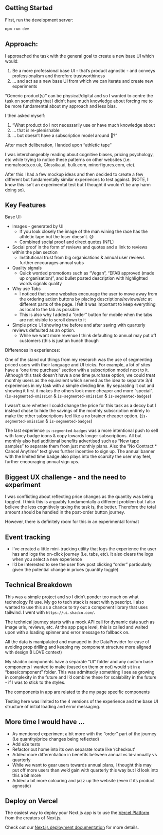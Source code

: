 ## Getting Started

First, run the development server:

```bash
npm run dev
```

## Approach:

I approached the task with the general goal to create a new base UI which would:

1. Be a more professional base UI - that’s product agnostic - and conveys professionalism and therefore trustworthiness
2. … and act as a new base UI from which we can iterate and create new experiments

“Generic product(s)” can be physical/digital and so I wanted to centre the task on something that I didn’t have much knowledge about forcing me to be more fundamental about my approach and less bias.

I then asked myself:

1. “What product do I not necessarily use or have much knowledge about
2. … that is re-plenishable
3. … but doesn’t have a subscription model around 🤔?”

After much deliberation, I landed upon “athletic tape”

I was interchangeably reading about cognitive biases, pricing psychology, etc while trying to notice these patterns on other websites (i.e. momafoods.co.uk, Glossika.ai, bulk.com, minorfigures.com, etc).

After this I had a few mockup ideas and then decided to create a few different but fundamentally similar experiences to test against. (NOTE, I know this isn’t an experimental test but I thought it wouldn’t be any harm doing so).

## Key Features

Base UI:

- Images - generated by UI
  - If you look closely the image of the man wining the race has the athletic tape but the loser doesn’t. 😅
  - Combined social proof and direct quotes (NFL)
- Social proof in the form of reviews and quotes and a link to reviews within the plan section
  - Institutional trust from big organisations & annual user reviews further encourages annual subs
- Quality signals
  - Quick worded promotions such as “Vegan”, “EFAB approved (made up organisation)”, and bullet posted description with highlighted words signals quality
- Why use Tabs
  - I noticed that some websites encourage the user to move away from the ordering action buttons by placing descriptions/reviews/etc at different parts of the page. I felt it was important to keep everything as local to the tab as possible
  - This is also why I added a “order” button for mobile when the tabs are not visible to scroll down to it
- Simple price UI showing the before and after saving with quarterly reviews defaulted as an option.
  - While we want more revenue I think defaulting to annual may put off customers (this is just an hunch though

Differences in experiences:

One of the stand out things from my research was the use of segmenting priced users with their language and UI tricks. For example, a lot of sites have a “one time purchase” section with a subscription model next to it. Although this task doesn’t have a one time purchase option, we could treat monthly users as the equivalent which served as the idea to separate 3/4 experiences in my task with a simple dividing line. By separating it out and showing it first it makes the others look more cheaper and more “special”. (`is-segmented-omission` & `is-segmented-omission` & `is-segmented-badges`)

I wasn’t sure whether I could change the price for this task as a decoy but I instead chose to hide the savings of the monthly subscription entirely to make the other subscriptions feel like a no brainer cheaper option. (`is-segmented-omission` & `is-segmented-badges`)

The last experience `is-segmented-badges` was a more intentional push to sell with fancy badge icons & copy towards longer subscriptions. All but monthly also had additional benefits advertised such as “New tape samples” to separate them from just monthly plans. Also the “No Contract \* Cancel Anytime" text gives further incentive to sign up. The annual banner with the limited time badge also plays into the scarcity the user may feel, further encouraging annual sign ups.

## Biggest UX challenge - and the need to experiment

I was conflicting about reflecting price changes as the quantity was being toggled. I think this is arguably fundamentally a different problem but I also believe the less cognitively taxing the task is, the better. Therefore the total amount should be handled in the post-order button journey.

However, there is definitely room for this in an experimental format

## Event tracking

- I’ve created a little mini-tracking utility that logs the experience the user has and logs the on-click journey (i.e. tabs, etc). It also clears the logs when you select a new experience
- I’d be interested to see the user flow post clicking “order” particularly given the potential change in prices (quantity toggle).

## Technical Breakdown

This was a simple project and so I didn’t ponder too much on what technology I’d use. My go to tech stack is react with typescript. I also wanted to use this as a chance to try out a component library that uses tailwind. I went with `https://ui.shadcn.com/`.

The technical journey starts with a mock API call for dynamic data such as image urls, reviews, etc. At the app page level, this is called and waited upon with a loading spinner and error message to fallback on.

All the data is manipulated and managed in the DataProvider for ease of avoiding prop drilling and keeping my component structure more aligned with design (I LOVE context)

My shadcn components have a separate “UI” folder and any custom base components I wanted to make (based on them or not) would sit in a “base/component” folder. This was admittedly something I see as growing in complexity in the future and I’d combine these for scalability in the future - if I was to stick to the styles.

The components in app are related to the my page specific components

Testing here was limited to the 4 versions of the experience and the base UI structure of initial loading and error messaging.

## More time I would have …

- As mentioned experiment a bit more with the “order” part of the journey (i.e quantity/price changes being reflected)
- Add e2e tests
- Refactor out home into its own separate route like ‘/checkout’
- Added more differentiation in benefits between annual vs bi-annually vs quarterly
- While we want to gear users towards annual plans, I thought this may put off more users than we’d gain with quarterly this way but I’d look into this a bit more
- Added a bit more colouring and jazz up the website (even if its product agnostic)

## Deploy on Vercel

The easiest way to deploy your Next.js app is to use the [Vercel Platform](https://vercel.com/new?utm_medium=default-template&filter=next.js&utm_source=create-next-app&utm_campaign=create-next-app-readme) from the creators of Next.js.

Check out our [Next.js deployment documentation](https://nextjs.org/docs/app/building-your-application/deploying) for more details.
